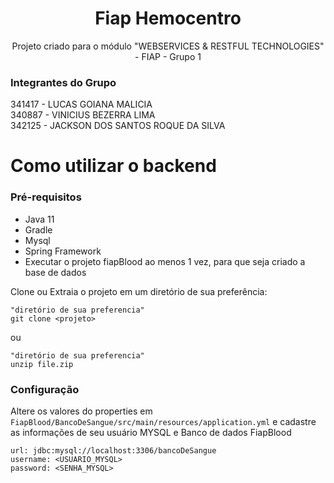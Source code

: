 
<h1 align="center"> Fiap Hemocentro </h1>
<p align="center"> Projeto criado para o módulo "WEBSERVICES & RESTFUL TECHNOLOGIES" - FIAP - Grupo 1 <br></p>


###  Integrantes do Grupo<Br>
341417 - LUCAS GOIANA MALICIA<br>
340887 - VINICIUS BEZERRA LIMA<br>
342125 - JACKSON DOS SANTOS ROQUE DA SILVA<Br>

# Como utilizar o backend

### Pré-requisitos

- Java 11
- Gradle
- Mysql
- Spring Framework
- Executar o projeto fiapBlood ao menos 1 vez, para que seja criado a base de dados

 <p> Clone ou Extraia o projeto em um diretório de sua preferência:</p>

    "diretório de sua preferencia"
    git clone <projeto>

ou

    "diretório de sua preferencia"
    unzip file.zip


### Configuração
Altere os valores  do properties em `FiapBlood/BancoDeSangue/src/main/resources/application.yml` e cadastre as informações de seu usuário MYSQL e Banco de dados FiapBlood

    url: jdbc:mysql://localhost:3306/bancoDeSangue
    username: <USUARIO_MYSQL>
    password: <SENHA_MYSQL>

